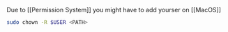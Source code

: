 Due to [[Permission System]] you might have to add yourser on [[MacOS]]

```bash
sudo chown -R $USER <PATH>
```